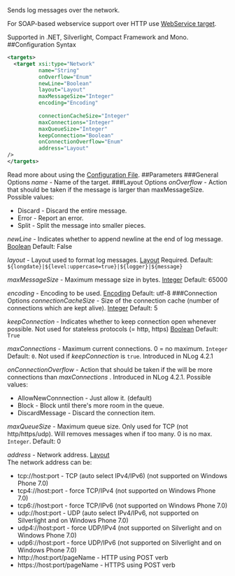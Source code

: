 Sends log messages over the network. 


For SOAP-based webservice support over HTTP use [WebService target](https://github.com/NLog/NLog/wiki/WebService-target).

Supported in .NET, Silverlight, Compact Framework and Mono.
##Configuration Syntax
```xml
<targets>
  <target xsi:type="Network"
          name="String"
          onOverflow="Enum"
          newLine="Boolean"
          layout="Layout"
          maxMessageSize="Integer"
          encoding="Encoding"
          
          connectionCacheSize="Integer"
          maxConnections="Integer"
          maxQueueSize="Integer"
          keepConnection="Boolean"
          onConnectionOverflow="Enum"
          address="Layout" 
/>
</targets>
```
Read more about using the [Configuration File](Configuration-file).
##Parameters
###General Options
_name_ - Name of the target.
###Layout Options
_onOverflow_ - Action that should be taken if the message is larger than maxMessageSize.  
Possible values:
* Discard - Discard the entire message.
* Error - Report an error.
* Split - Split the message into smaller pieces.

_newLine_ - Indicates whether to append newline at the end of log message. [Boolean](Data-types) Default: False

_layout_ - Layout used to format log messages. [Layout](Data-types) Required. Default: `${longdate}|${level:uppercase=true}|${logger}|${message}`

_maxMessageSize_ - Maximum message size in bytes. [Integer](Data-types) Default: 65000

_encoding_ - Encoding to be used. [Encoding](Data-types) Default: utf-8
###Connection Options
_connectionCacheSize_ - Size of the connection cache (number of connections which are kept alive). [Integer](Data-types) Default: 5  


_keepConnection_ - Indicates whether to keep connection open whenever possible. Not used for stateless protocols (= http, https) [Boolean](Data-types) Default: `True`

_maxConnections_ - Maximum current connections. 0 = no maximum. `Integer` Default: `0`. Not used if _keepConnection_ is `true`. Introduced in NLog 4.2.1

_onConnectionOverflow_ - Action that should be taken if the will be more connections than _maxConnections_ . Introduced in NLog 4.2.1. 
Possible values:
* AllowNewConnnection - Just allow it. (default)
* Block - Block until there's more room in the queue.
* DiscardMessage - Discard the connection item.

_maxQueueSize_ - Maximum queue size. Only used for TCP (not http/https/udp). Will removes messages when if too many. 0 is no max. `Integer`. Default: 0

_address_ - Network address. [Layout](Data-types)  
The network address can be:
* tcp://host:port - TCP (auto select IPv4/IPv6) (not supported on Windows Phone 7.0)
* tcp4://host:port - force TCP/IPv4 (not supported on Windows Phone 7.0)
* tcp6://host:port - force TCP/IPv6 (not supported on Windows Phone 7.0)
* udp://host:port - UDP (auto select IPv4/IPv6, not supported on Silverlight and on Windows Phone 7.0)
* udp4://host:port - force UDP/IPv4 (not supported on Silverlight and on Windows Phone 7.0)
* udp6://host:port - force UDP/IPv6 (not supported on Silverlight and on Windows Phone 7.0)
* http://host:port/pageName - HTTP using POST verb
* https://host:port/pageName - HTTPS using POST verb


